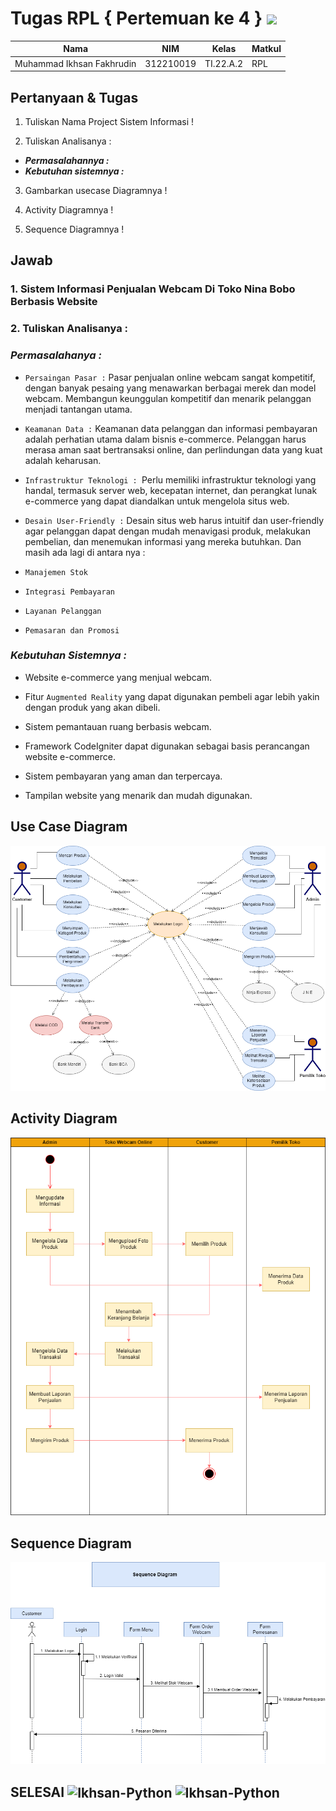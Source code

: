 # Tugas RPL { Pertemuan ke 4 } <img src=https://upload.wikimedia.org/wikipedia/commons/thumb/d/d5/UML_logo.svg/2560px-UML_logo.svg.png width="130px" >


|**Nama**|**NIM**|**Kelas**|**Matkul**|
|----|---|-----|------|
|Muhammad Ikhsan Fakhrudin|312210019|TI.22.A.2|RPL|

## Pertanyaan & Tugas

1. Tuliskan Nama Project Sistem Informasi !

2. Tuliskan Analisanya :

- ***Permasalahannya :***
- ***Kebutuhan sistemnya :***

3. Gambarkan usecase Diagramnya !

4. Activity Diagramnya !

5. Sequence Diagramnya !

## Jawab

### 1. Sistem Informasi Penjualan Webcam Di Toko Nina Bobo Berbasis Website

### 2. Tuliskan Analisanya :

### ***Permasalahanya :***

- ``Persaingan Pasar :`` Pasar penjualan online webcam sangat kompetitif, dengan banyak pesaing yang menawarkan berbagai merek dan model webcam. Membangun keunggulan kompetitif dan menarik pelanggan menjadi tantangan utama.

- ``Keamanan Data :`` Keamanan data pelanggan dan informasi pembayaran adalah perhatian utama dalam bisnis e-commerce. Pelanggan harus merasa aman saat bertransaksi online, dan perlindungan data yang kuat adalah keharusan.

- ``Infrastruktur Teknologi : ``Perlu memiliki infrastruktur teknologi yang handal, termasuk server web, kecepatan internet, dan perangkat lunak e-commerce yang dapat diandalkan untuk mengelola situs web.

- ``Desain User-Friendly :`` Desain situs web harus intuitif dan user-friendly agar pelanggan dapat dengan mudah menavigasi produk, melakukan pembelian, dan menemukan informasi yang mereka butuhkan. Dan masih ada lagi di antara nya :

- ``Manajemen Stok `` 

- ``Integrasi Pembayaran  ``

- ``Layanan Pelanggan ``

- ``Pemasaran dan Promosi  ``


### ***Kebutuhan Sistemnya :***

- Website e-commerce yang menjual webcam.

- Fitur ``Augmented Reality`` yang dapat digunakan pembeli agar lebih yakin dengan produk yang akan dibeli.

- Sistem pemantauan ruang berbasis webcam.

- Framework CodeIgniter dapat digunakan sebagai basis perancangan website e-commerce.

- Sistem pembayaran yang aman dan terpercaya.

- Tampilan website yang menarik dan mudah digunakan.



## Use Case Diagram 

![](screenshot/ss1.png)

## Activity Diagram 

![](screenshot/ss2.png)

## Sequence Diagram 

![](screenshot/ss3.png)

## SELESAI <img align="center" alt="Ikhsan-Python" height="40" width="45" src="https://em-content.zobj.net/source/microsoft-teams/337/student_1f9d1-200d-1f393.png"> <img align="center" alt="Ikhsan-Python" height="40" width="45" src="https://em-content.zobj.net/thumbs/160/twitter/348/flag-indonesia_1f1ee-1f1e9.png">